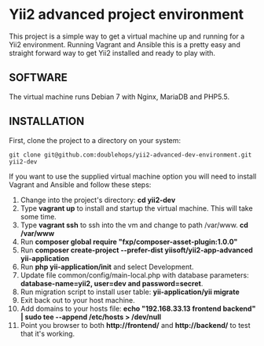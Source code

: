 Yii2 advanced project environment
================================

This project is a simple way to get a virtual machine up and running for a Yii2 environment. Running Vagrant and Ansible this is a pretty easy and straight forward way to get Yii2 installed and ready to play with.

SOFTWARE
--------

The virtual machine runs Debian 7 with Nginx, MariaDB and PHP5.5.


INSTALLATION
------------

First, clone the project to a directory on your system:

~~~
git clone git@github.com:doublehops/yii2-advanced-dev-environment.git yii2-dev
~~~

If you want to use the supplied virtual machine option you will need to install Vagrant and Ansible and follow these steps:

1. Change into the project's directory: **cd yii2-dev**
2. Type **vagrant up** to install and startup the virtual machine. This will take some time.
3. Type **vagrant ssh** to ssh into the vm and change to path /var/www. **cd /var/www**
4. Run **composer global require "fxp/composer-asset-plugin:1.0.0"**
5. Run **composer create-project --prefer-dist yiisoft/yii2-app-advanced yii-application**
6. Run **php yii-application/init** and select Development.
7. Update file common/config/main-local.php with database parameters: **database-name=yii2, user=dev and password=secret**.
8. Run migration script to install user table: **yii-application/yii migrate**
9. Exit back out to your host machine.
10. Add domains to your hosts file: **echo "192.168.33.13 frontend backend" | sudo tee --append /etc/hosts > /dev/null**
11. Point you browser to both **http://frontend/** and **http://backend/** to test that it's working.
